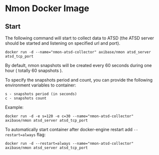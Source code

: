 # Nmon Docker Image

## Start

The following command will start to collect data to ATSD (the ATSD server should be started and listening on specified url and port).

```
docker run -d --name="nmon-atsd-collector" axibase/nmon atsd_server atsd_tcp_port
```

By default, nmon snapshots will be created every 60 seconds during one hour ( totally 60 snapshots ).

To specify the snapshots period and count, you can provide the following environment variables to container:

```
s - snapshots period (in seconds)
c - snapshots count
```

Example:

```
docker run -d -e s=120 -e c=30 --name="nmon-atsd-collector" axibase/nmon atsd_server atsd_tcp_port
```

To automatically start container after docker-engine restart add `--restart=always` flag:


```
docker run -d --restart=always --name="nmon-atsd-collector" axibase/nmon atsd_server atsd_tcp_port
```

